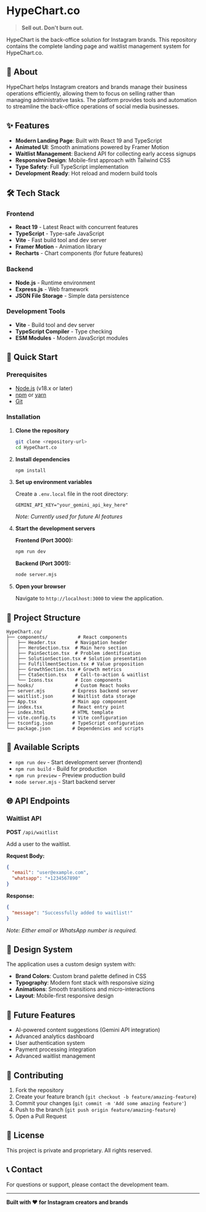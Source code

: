 # HypeChart.co

> **Sell out. Don't burn out.**

HypeChart is the back-office solution for Instagram brands. This repository contains the complete landing page and waitlist management system for HypeChart.co.

## 🎯 About

HypeChart helps Instagram creators and brands manage their business operations efficiently, allowing them to focus on selling rather than managing administrative tasks. The platform provides tools and automation to streamline the back-office operations of social media businesses.

## ✨ Features

- **Modern Landing Page**: Built with React 19 and TypeScript
- **Animated UI**: Smooth animations powered by Framer Motion
- **Waitlist Management**: Backend API for collecting early access signups
- **Responsive Design**: Mobile-first approach with Tailwind CSS
- **Type Safety**: Full TypeScript implementation
- **Development Ready**: Hot reload and modern build tools

## 🛠️ Tech Stack

### Frontend
- **React 19** - Latest React with concurrent features
- **TypeScript** - Type-safe JavaScript
- **Vite** - Fast build tool and dev server
- **Framer Motion** - Animation library
- **Recharts** - Chart components (for future features)

### Backend
- **Node.js** - Runtime environment
- **Express.js** - Web framework
- **JSON File Storage** - Simple data persistence

### Development Tools
- **Vite** - Build tool and dev server
- **TypeScript Compiler** - Type checking
- **ESM Modules** - Modern JavaScript modules

## 🚀 Quick Start

### Prerequisites

- [Node.js](https://nodejs.org/) (v18.x or later)
- [npm](https://www.npmjs.com/) or [yarn](https://yarnpkg.com/)
- [Git](https://git-scm.com/)

### Installation

1. **Clone the repository**
   ```bash
   git clone <repository-url>
   cd HypeChart.co
   ```

2. **Install dependencies**
   ```bash
   npm install
   ```

3. **Set up environment variables**
   
   Create a `.env.local` file in the root directory:
   ```env
   GEMINI_API_KEY="your_gemini_api_key_here"
   ```
   *Note: Currently used for future AI features*

4. **Start the development servers**
   
   **Frontend (Port 3000):**
   ```bash
   npm run dev
   ```
   
   **Backend (Port 3001):**
   ```bash
   node server.mjs
   ```

5. **Open your browser**
   
   Navigate to `http://localhost:3000` to view the application.

## 📁 Project Structure

```
HypeChart.co/
├── components/           # React components
│   ├── Header.tsx       # Navigation header
│   ├── HeroSection.tsx  # Main hero section
│   ├── PainSection.tsx  # Problem identification
│   ├── SolutionSection.tsx # Solution presentation
│   ├── FulfillmentSection.tsx # Value proposition
│   ├── GrowthSection.tsx # Growth metrics
│   ├── CtaSection.tsx   # Call-to-action & waitlist
│   └── Icons.tsx        # Icon components
├── hooks/               # Custom React hooks
├── server.mjs          # Express backend server
├── waitlist.json       # Waitlist data storage
├── App.tsx             # Main app component
├── index.tsx           # React entry point
├── index.html          # HTML template
├── vite.config.ts      # Vite configuration
├── tsconfig.json       # TypeScript configuration
└── package.json        # Dependencies and scripts
```

## 🔧 Available Scripts

- `npm run dev` - Start development server (frontend)
- `npm run build` - Build for production
- `npm run preview` - Preview production build
- `node server.mjs` - Start backend server

## 🌐 API Endpoints

### Waitlist API

**POST** `/api/waitlist`

Add a user to the waitlist.

**Request Body:**
```json
{
  "email": "user@example.com",
  "whatsapp": "+1234567890"
}
```

**Response:**
```json
{
  "message": "Successfully added to waitlist!"
}
```

*Note: Either email or WhatsApp number is required.*

## 🎨 Design System

The application uses a custom design system with:

- **Brand Colors**: Custom brand palette defined in CSS
- **Typography**: Modern font stack with responsive sizing
- **Animations**: Smooth transitions and micro-interactions
- **Layout**: Mobile-first responsive design

## 🔮 Future Features

- AI-powered content suggestions (Gemini API integration)
- Advanced analytics dashboard
- User authentication system
- Payment processing integration
- Advanced waitlist management

## 🤝 Contributing

1. Fork the repository
2. Create your feature branch (`git checkout -b feature/amazing-feature`)
3. Commit your changes (`git commit -m 'Add some amazing feature'`)
4. Push to the branch (`git push origin feature/amazing-feature`)
5. Open a Pull Request

## 📝 License

This project is private and proprietary. All rights reserved.

## 📞 Contact

For questions or support, please contact the development team.

---

**Built with ❤️ for Instagram creators and brands**
